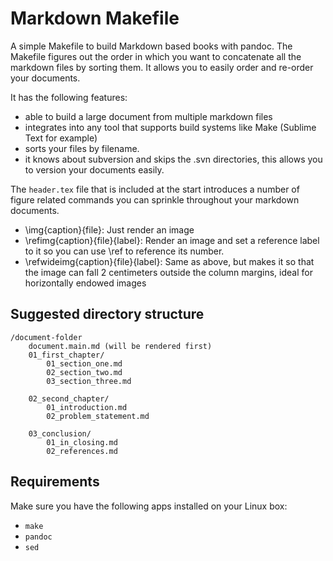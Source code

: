 # Markdown Makefile

A simple Makefile to build Markdown based books with pandoc. The Makefile figures out the order in which you want to concatenate all the markdown files by sorting them. It allows you to easily order and re-order your documents.  

It has the following features:

* able to build a large document from multiple markdown files
* integrates into any tool that supports build systems like Make (Sublime Text for example)
* sorts your files by filename.
* it knows about subversion and skips the .svn directories, this allows you to version your documents easily. 

The `header.tex` file that is included at the start introduces a number of figure related commands you can sprinkle throughout your markdown documents.

* \img{caption}{file}: Just render an image
* \refimg{caption}{file}{label}: Render an image and set a reference label to it so you can use \ref to reference its number.
* \refwideimg{caption}{file}{label}: Same as above, but makes it so that the image can fall 2 centimeters outside the column margins, ideal for horizontally endowed images

## Suggested directory structure

	/document-folder
		document.main.md (will be rendered first)
		01_first_chapter/
			01_section_one.md
			02_section_two.md
			03_section_three.md

		02_second_chapter/
			01_introduction.md
			02_problem_statement.md

		03_conclusion/
			01_in_closing.md
			02_references.md

## Requirements

Make sure you have the following apps installed on your Linux box:

* `make`
* `pandoc`
* `sed`

